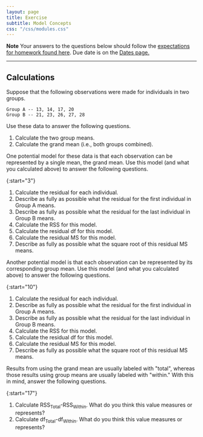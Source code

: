 ```yaml
---
layout: page
title: Exercise
subtitle: Model Concepts
css: "/css/modules.css"
---
```


<div class="alert alert-warning">
  <strong>Note</strong> Your answers to the questions below should follow the <a href="../../resources/hwformat" target="_blank">expectations for homework found here</a>. Due date is on the <a href="../../resources/Dates-Current" target="_blank">Dates page.</a>
</div>

----

## Calculations

Suppose that the following observations were made for individuals in two groups.

```
Group A -- 13, 14, 17, 20
Group B -- 21, 23, 26, 27, 28
```

Use these data to answer the following questions.

1. Calculate the two group means.
1. Calculate the grand mean (i.e., both groups combined).

One potential model for these data is that each observation can be represented by a single mean, the grand mean. Use this model (and what you calculated above) to answer the following questions.

{:start="3"}
1. Calculate the residual for each individual.
1. Describe as fully as possible what the residual for the first individual in Group A means.
1. Describe as fully as possible what the residual for the last individual in Group B means.
1. Calculate the RSS for this model.
1. Calculate the residual df for this model.
1. Calculate the residual MS for this model.
1. Describe as fully as possible what the square root of this residual MS means.

Another potential model is that each observation can be represented by its corresponding group mean. Use this model (and what you calculated above) to answer the following questions.

{:start="10"}
1. Calculate the residual for each individual.
1. Describe as fully as possible what the residual for the first individual in Group A means.
1. Describe as fully as possible what the residual for the last individual in Group B means.
1. Calculate the RSS for this model.
1. Calculate the residual df for this model.
1. Calculate the residual MS for this model.
1. Describe as fully as possible what the square root of this residual MS means.

Results from using the grand mean are usually labeled with "total", whereas those results using group means are usually labeled with "within." With this in mind, answer the following questions.

{:start="17"}
1. Calculate RSS<sub>Total</sub>-RSS<sub>Within</sub>. What do you think this value measures or represents?
1. Calculate df<sub>Total</sub>-df<sub>Within</sub>. What do you think this value measures or represents?
